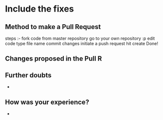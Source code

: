 # Include the fixes

## Method to make a Pull Request 
steps :-
fork code from master repository 
go to your own repository :p
edit code 
type file name
commit changes
initiate a push request
hit create
Done!

## Changes proposed in the Pull R 

## Further doubts
-

## How was your experience?
-
